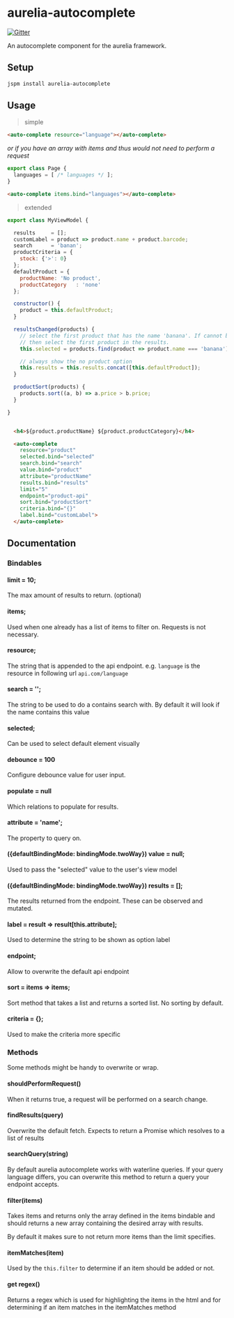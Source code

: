 # aurelia-autocomplete

[![Gitter](https://img.shields.io/gitter/room/nwjs/nw.js.svg?maxAge=2592000?style=plastic)](https://gitter.im/SpoonX/Dev)

An autocomplete component for the aurelia framework.

## Setup

```bash
jspm install aurelia-autocomplete
```

## Usage

> simple

```html
<auto-complete resource="language"></auto-complete>
```

*or if you have an array with items and thus would not need to perform
a request*

```js
export class Page {
  languages = [ /* languages */ ];
}
```

```html
<auto-complete items.bind="languages"></auto-complete>
```

> extended

```js
export class MyViewModel {

  results     = [];
  customLabel = product => product.name + product.barcode;
  search      = 'banan';
  productCriteria = {
    stock: {'>': 0}
  };
  defaultProduct = {
    productName: 'No product',
    productCategory   : 'none'
  };

  constructor() {
    product = this.defaultProduct;
  }

  resultsChanged(products) {
    // select the first product that has the name 'banana'. If cannot be found
    // then select the first product in the results.
    this.selected = products.find(product => product.name === 'banana') || products[0];

    // always show the no product option
    this.results = this.results.concat([this.defaultProduct]);
  }

  productSort(products) {
    products.sort((a, b) => a.price > b.price;
  }

}
```

```html

  <h4>${product.productName} ${product.productCategory}</h4>

  <auto-complete
    resource="product"
    selected.bind="selected"
    search.bind="search"
    value.bind="product"
    attribute="productName"
    results.bind="results"
    limit="5"
    endpoint="product-api"
    sort.bind="productSort"
    criteria.bind="{}"
    label.bind="customLabel">
  </auto-complete>

```

## Documentation

### Bindables

#### limit = 10;
The max amount of results to return. (optional)

#### items;
Used when one already has a list of items to filter on. Requests is not
necessary.

#### resource;
The string that is appended to the api endpoint. e.g. `language` is the
resource in following url `api.com/language`

#### search = '';
The string to be used to do a contains search with. By default it will look
if the name contains this value

#### selected;
Can be used to select default element visually

#### debounce = 100
Configure debounce value for user input.

#### populate = null
Which relations to populate for results.

#### attribute = 'name';
The property to query on.

#### ({defaultBindingMode: bindingMode.twoWay}) value = null;
Used to pass the "selected" value to the user's view model

#### ({defaultBindingMode: bindingMode.twoWay}) results = [];
The results returned from the endpoint. These can be observed and
mutated.

#### label = result => result[this.attribute];
Used to determine the string to be shown as option label

#### endpoint;
Allow to overwrite the default api endpoint

#### sort = items => items;
Sort method that takes a list and returns a sorted list. No sorting by
default.

#### criteria = {};
Used to make the criteria more specific


### Methods

Some methods might be handy to overwrite or wrap.

#### shouldPerformRequest()

When it returns true, a request will be performed on a search change.

#### findResults(query)

Overwrite the default fetch. Expects to return a Promise which resolves to
a list of results

#### searchQuery(string)

By default aurelia autocomplete works with waterline queries. If your query
language differs, you can overwrite this method to return a query your endpoint
accepts.

#### filter(items)

Takes items and returns only the array defined in the items bindable and should
returns a new array containing the desired array with results.

By default it makes sure to not return more items than the limit specifies.

#### itemMatches(item)

Used by the `this.filter` to determine if an item should be added or not.

#### get regex()

Returns a regex which is used for highlighting the items in the html and for
determining if an item matches in the itemMatches method
